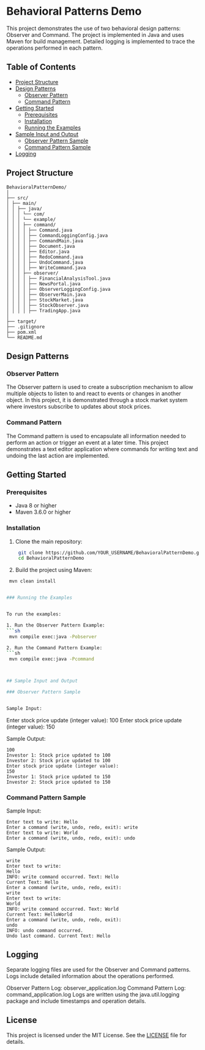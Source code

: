 # Behavioral Patterns Demo

This project demonstrates the use of two behavioral design patterns: Observer and Command. The project is implemented in Java and uses Maven for build management. Detailed logging is implemented to trace the operations performed in each pattern.

## Table of Contents

- [Project Structure](#project-structure)
- [Design Patterns](#design-patterns)
  - [Observer Pattern](#observer-pattern)
  - [Command Pattern](#command-pattern)
- [Getting Started](#getting-started)
  - [Prerequisites](#prerequisites)
  - [Installation](#installation)
  - [Running the Examples](#running-the-examples)
- [Sample Input and Output](#sample-input-and-output)
  - [Observer Pattern Sample](#observer-pattern-sample)
  - [Command Pattern Sample](#command-pattern-sample)
- [Logging](#logging)

## Project Structure
```
BehavioralPatternDemo/
│
├── src/
│ ├── main/
│ │ ├── java/
│ │ │ └── com/
│ │ │ └── example/
│ │ │ ├── command/
│ │ │ │ ├── Command.java
│ │ │ │ ├── CommandLoggingConfig.java
│ │ │ │ ├── CommandMain.java
│ │ │ │ ├── Document.java
│ │ │ │ ├── Editor.java
│ │ │ │ ├── RedoCommand.java
│ │ │ │ ├── UndoCommand.java
│ │ │ │ ├── WriteCommand.java
│ │ │ ├── observer/
│ │ │ │ ├── FinancialAnalysisTool.java
│ │ │ │ ├── NewsPortal.java
│ │ │ │ ├── ObserverLoggingConfig.java
│ │ │ │ ├── ObserverMain.java
│ │ │ │ ├── StockMarket.java
│ │ │ │ ├── StockObserver.java
│ │ │ │ ├── TradingApp.java
│
├── target/
├── .gitignore
├── pom.xml
└── README.md
```

## Design Patterns

### Observer Pattern

The Observer pattern is used to create a subscription mechanism to allow multiple objects to listen to and react to events or changes in another object. In this project, it is demonstrated through a stock market system where investors subscribe to updates about stock prices.

### Command Pattern

The Command pattern is used to encapsulate all information needed to perform an action or trigger an event at a later time. This project demonstrates a text editor application where commands for writing text and undoing the last action are implemented.

## Getting Started

### Prerequisites

- Java 8 or higher
- Maven 3.6.0 or higher

### Installation

1. Clone the main repository:
   ```sh
    git clone https://github.com/YOUR_USERNAME/BehavioralPatternDemo.git
    cd BehavioralPatternDemo

2.  Build the project using Maven:
   ```sh
    mvn clean install


### Running the Examples


To run the examples:

1. Run the Observer Pattern Example:
   ```sh
    mvn compile exec:java -Pobserver

2. Run the Command Pattern Example:
   ```sh
    mvn compile exec:java -Pcommand



## Sample Input and Output

  ### Observer Pattern Sample


Sample Input:
```

Enter stock price update (integer value): 100
Enter stock price update (integer value): 150

Sample Output:
```Enter stock price update (integer value):
100
Investor 1: Stock price updated to 100
Investor 2: Stock price updated to 100
Enter stock price update (integer value):
150
Investor 1: Stock price updated to 150
Investor 2: Stock price updated to 150
```
### Command Pattern Sample

Sample Input:
```Enter a command (write, undo, redo, exit): write
Enter text to write: Hello
Enter a command (write, undo, redo, exit): write
Enter text to write: World
Enter a command (write, undo, redo, exit): undo
```
Sample Output:
```Enter a command (write, undo, redo, exit):
write
Enter text to write:
Hello
INFO: write command occurred. Text: Hello
Current Text: Hello
Enter a command (write, undo, redo, exit):
write
Enter text to write:
World
INFO: write command occurred. Text: World
Current Text: HelloWorld
Enter a command (write, undo, redo, exit):
undo
INFO: undo command occurred.
Undo last command. Current Text: Hello
```

## Logging
Separate logging files are used for the Observer and Command patterns. Logs include detailed information about the operations performed.

Observer Pattern Log: observer_application.log
Command Pattern Log: command_application.log
Logs are written using the java.util.logging package and include timestamps and operation details.




## License

This project is licensed under the MIT License. See the [LICENSE](LICENSE) file for details.
